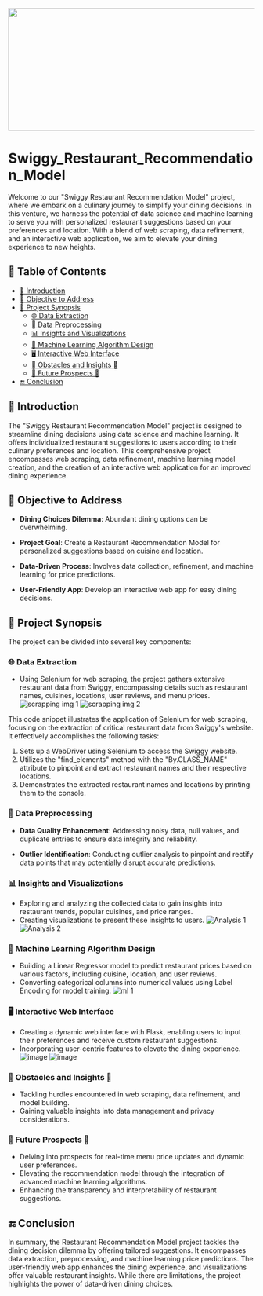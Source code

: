 <img src="https://miro.medium.com/v2/resize:fit:1400/1*Qw11nbTP2pBb08x-H2WDSA.png" width="1000" height="250" align="center">

# Swiggy_Restaurant_Recommendation_Model

Welcome to our "Swiggy Restaurant Recommendation Model" project, where we embark on a culinary journey to simplify your dining decisions. In this venture, we harness the potential of data science and machine learning to serve you with personalized restaurant suggestions based on your preferences and location. With a blend of web scraping, data refinement, and an interactive web application, we aim to elevate your dining experience to new heights.

## 📑 Table of Contents

- [🌟 Introduction](#introduction)
- [🧭 Objective to Address](#objective-to-address)
- [📑 Project Synopsis](#project-synopsis)
   - [🌐 Data Extraction](#data-extracrion)
   - [🧼 Data Preprocessing](#data-preprocessing)
   - [📊 Insights and Visualizations](#insights-and-visualizations)
   - [🤖 Machine Learning Algorithm Design](#machine-learning-algorithm-design)
   - [🖥️ Interactive Web Interface](#interactive-web-interface)
   - [🌟 Obstacles and Insights 🌠](#obstacles-and-insights)
   - [🔮 Future Prospects 🌠](#future-prospects)
- [🔚 Conclusion](#conclusion)

## 🌟 Introduction 

The "Swiggy Restaurant Recommendation Model" project is designed to streamline dining decisions using data science and machine learning. It offers individualized restaurant suggestions to users according to their culinary preferences and location. This comprehensive project encompasses web scraping, data refinement, machine learning model creation, and the creation of an interactive web application for an improved dining experience.

## 🧭 Objective to Address

- **Dining Choices Dilemma**: Abundant dining options can be overwhelming.

- **Project Goal**: Create a Restaurant Recommendation Model for personalized suggestions based on cuisine and location.

- **Data-Driven Process**: Involves data collection, refinement, and machine learning for price predictions.

- **User-Friendly App**: Develop an interactive web app for easy dining decisions.


## 📑 Project Synopsis

The project can be divided into several key components:

### 🌐 Data Extraction

- Using Selenium for web scraping, the project gathers extensive restaurant data from Swiggy, encompassing details such as restaurant names, cuisines, locations, user reviews, and menu prices.
![scrapping img 1](https://github.com/Sourabh1129/Swiggy_Recommendation_Model/assets/137646963/f21e1ff6-2c5e-47a1-9ba0-06aa9ef8c9ae)
![scrapping img 2](https://github.com/Sourabh1129/Swiggy_Recommendation_Model/assets/137646963/a5934bb8-7108-40bf-8515-57421789c8f7)

This code snippet illustrates the application of Selenium for web scraping, focusing on the extraction of critical restaurant data from Swiggy's website. It effectively accomplishes the following tasks:
1. Sets up a WebDriver using Selenium to access the Swiggy website.
2. Utilizes the "find_elements" method with the "By.CLASS_NAME" attribute to pinpoint and extract restaurant names and their respective locations.
3. Demonstrates the extracted restaurant names and locations by printing them to the console.

### 🧼 Data Preprocessing

- **Data Quality Enhancement**: Addressing noisy data, null values, and duplicate entries to ensure data integrity and reliability.

- **Outlier Identification**: Conducting outlier analysis to pinpoint and rectify data points that may potentially disrupt accurate predictions.

### 📊 Insights and Visualizations

- Exploring and analyzing the collected data to gain insights into restaurant trends, popular cuisines, and price ranges.
- Creating visualizations to present these insights to users.
![Analysis 1](https://github.com/Sourabh1129/Swiggy_Recommendation_Model/assets/137646963/127e1f5d-a97c-4ee1-8b74-35ea2a1da8c3)
![Analysis 2](https://github.com/Sourabh1129/Swiggy_Recommendation_Model/assets/137646963/6a8931a5-9a4b-4833-9a5b-e70f15580fbd)

### 🤖 Machine Learning Algorithm Design
- Building a Linear Regressor model to predict restaurant prices based on various factors, including cuisine, location, and user reviews.
- Converting categorical columns into numerical values using Label Encoding for model training.
![ml 1](https://github.com/Sourabh1129/Swiggy_Recommendation_Model/assets/137646963/7de75eb3-a28e-4f24-9c0f-bb94512e0284)

### 🖥️ Interactive Web Interface

- Creating a dynamic web interface with Flask, enabling users to input their preferences and receive custom restaurant suggestions.
- Incorporating user-centric features to elevate the dining experience.
![image](https://github.com/Sourabh1129/Swiggy_Recommendation_Model/assets/137646963/d2ee89b1-0a41-454a-ba4f-7651a1097bca)
![image](https://github.com/Sourabh1129/Swiggy_Recommendation_Model/assets/137646963/b8f066df-68cd-4c18-ae0f-1b58bad33775)


### 🌟 Obstacles and Insights 🌠

- Tackling hurdles encountered in web scraping, data refinement, and model building.
- Gaining valuable insights into data management and privacy considerations.


### 🔮 Future Prospects 🌠

- Delving into prospects for real-time menu price updates and dynamic user preferences.
- Elevating the recommendation model through the integration of advanced machine learning 
  algorithms.
- Enhancing the transparency and interpretability of restaurant suggestions.

## 🔚 Conclusion

In summary, the Restaurant Recommendation Model project tackles the dining decision dilemma by offering tailored suggestions. It encompasses data extraction, preprocessing, and machine learning price predictions. The user-friendly web app enhances the dining experience, and visualizations offer valuable restaurant insights. While there are limitations, the project highlights the power of data-driven dining choices.

